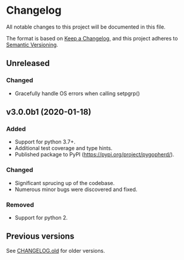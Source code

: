 # Changelog

All notable changes to this project will be documented in this file.

The format is based on [Keep a Changelog](https://keepachangelog.com/en/1.0.0/),
and this project adheres to [Semantic Versioning](https://semver.org/spec/v2.0.0.html).

## Unreleased

### Changed

- Gracefully handle OS errors when calling setpgrp()

## v3.0.0b1 (2020-01-18)

### Added

- Support for python 3.7+.
- Additional test coverage and type hints.
- Published package to PyPI (https://pypi.org/project/pygopherd/).

### Changed

- Significant sprucing up of the codebase.
- Numerous minor bugs were discovered and fixed.

### Removed

- Support for python 2.

## Previous versions

See [CHANGELOG.old](CHANGELOG.old) for older versions.
